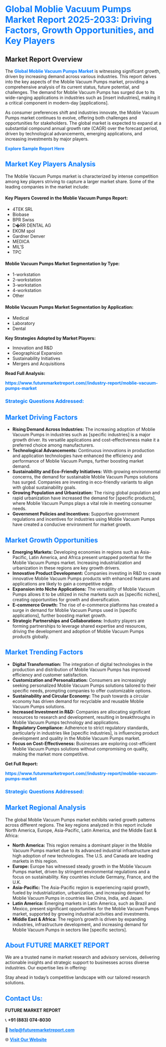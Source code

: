 <h1 style="color: #007BFF;">Global Moblie Vacuum Pumps Market Report 2025-2033: Driving Factors, Growth Opportunities, and Key Players</h1>

<section id="overview">
<h2>Market Report Overview</h2>
<p>The <a href="https://www.futuremarketreport.com//industry-report/moblie-vacuum-pumps-market" style="color: #007BFF; text-decoration: none;"><strong>Global Moblie Vacuum Pumps Market</strong></a> is witnessing significant growth, driven by increasing demand across various industries. This report delves into the key aspects of the Moblie Vacuum Pumps market, providing a comprehensive analysis of its current status, future potential, and challenges. The demand for Moblie Vacuum Pumps has surged due to its wide-ranging applications in industries such as [insert industries], making it a critical component in modern-day [applications].</p>
<p>As consumer preferences shift and industries innovate, the Moblie Vacuum Pumps market continues to evolve, offering both challenges and opportunities for stakeholders. The global market is expected to expand at a substantial compound annual growth rate (CAGR) over the forecast period, driven by technological advancements, emerging applications, and increasing investments by major players.</p>
</section>

<section id="overview">
<p><a href="https://www.futuremarketreport.com//request-sample/reportId=92413" style="color: #007BFF; text-decoration: none;"><strong>Explore Sample Report Here</strong></a></p>
</section>

<section id="key-players">
<h2 style="color: #007BFF;">Market Key Players Analysis</h2>
<p>The Moblie Vacuum Pumps market is characterized by intense competition among key players striving to capture a larger market share. Some of the leading companies in the market include:</p>
<h4>Key Players Covered in the Moblie Vacuum Pumps Report:</h4>
<ul><li>4TEK SRL</li><li>Biobase</li><li>BPR Swiss</li><li>D�RR DENTAL AG</li><li>EKOM spol</li><li>Gardner Denver</li><li>MEDICA</li><li>MIL&#039;S</li><li>TPC</li></ul>
<h4>Moblie Vacuum Pumps Market Segmentation by Type:</h4>
<ul><li>1-workstation</li><li>2-workstation</li><li>3-workstation</li><li>4-workstation</li><li>Other</li></ul>

<h4>Moblie Vacuum Pumps Market Segmentation by Application:</h4>
<ul><li>Medical</li><li>Laboratory</li><li>Dental</li></ul>
<p><strong>Key Strategies Adopted by Market Players:</strong></p>
<ul>
<li>Innovation and R&D</li>
<li>Geographical Expansion</li>
<li>Sustainability Initiatives</li>
<li>Mergers and Acquisitions</li>
</ul>
</section>

<section>
<p><strong>Read Full Analysis: </strong></p><a href="https://www.futuremarketreport.com//industry-report/moblie-vacuum-pumps-market" style="color: #007BFF; text-decoration: none;"><strong>https://www.futuremarketreport.com//industry-report/moblie-vacuum-pumps-market</strong></a>
<h3 style="color: #007BFF;">Strategic Questions Addressed:</h3>
</section>

<section id="driving-factors">
<h2 style="color: #007BFF;">Market Driving Factors</h2>
<ul>
<li><strong>Rising Demand Across Industries:</strong> The increasing adoption of Moblie Vacuum Pumps in industries such as [specific industries] is a major growth driver. Its versatile applications and cost-effectiveness make it a preferred choice among manufacturers.</li>
<li><strong>Technological Advancements:</strong> Continuous innovations in production and application technologies have enhanced the efficiency and performance of Moblie Vacuum Pumps, further boosting market demand.</li>
<li><strong>Sustainability and Eco-Friendly Initiatives:</strong> With growing environmental concerns, the demand for sustainable Moblie Vacuum Pumps solutions has surged. Companies are investing in eco-friendly variants to align with global sustainability goals.</li>
<li><strong>Growing Population and Urbanization:</strong> The rising global population and rapid urbanization have increased the demand for [specific products], where Moblie Vacuum Pumps plays a vital role in meeting consumer needs.</li>
<li><strong>Government Policies and Incentives:</strong> Supportive government regulations and incentives for industries using Moblie Vacuum Pumps have created a conducive environment for market growth.</li>
</ul>
</section>

<section id="growth-opportunities">
<h2 style="color: #007BFF;">Market Growth Opportunities</h2>
<ul>
<li><strong>Emerging Markets:</strong> Developing economies in regions such as Asia-Pacific, Latin America, and Africa present untapped potential for the Moblie Vacuum Pumps market. Increasing industrialization and urbanization in these regions are key growth drivers.</li>
<li><strong>Innovative Product Development:</strong> Companies investing in R&D to create innovative Moblie Vacuum Pumps products with enhanced features and applications are likely to gain a competitive edge.</li>
<li><strong>Expansion into Niche Applications:</strong> The versatility of Moblie Vacuum Pumps allows it to be utilized in niche markets such as [specific niches], creating opportunities for growth and diversification.</li>
<li><strong>E-commerce Growth:</strong> The rise of e-commerce platforms has created a surge in demand for Moblie Vacuum Pumps used in [specific applications], further boosting market growth.</li>
<li><strong>Strategic Partnerships and Collaborations:</strong> Industry players are forming partnerships to leverage shared expertise and resources, driving the development and adoption of Moblie Vacuum Pumps products globally.</li>
</ul>
</section>

<section id="trending-factors">
<h2 style="color: #007BFF;">Market Trending Factors</h2>
<ul>
<li><strong>Digital Transformation:</strong> The integration of digital technologies in the production and distribution of Moblie Vacuum Pumps has improved efficiency and customer satisfaction.</li>
<li><strong>Customization and Personalization:</strong> Consumers are increasingly seeking personalized Moblie Vacuum Pumps solutions tailored to their specific needs, prompting companies to offer customizable options.</li>
<li><strong>Sustainability and Circular Economy:</strong> The push towards a circular economy has driven demand for recyclable and reusable Moblie Vacuum Pumps solutions.</li>
<li><strong>Increased Investment in R&D:</strong> Companies are allocating significant resources to research and development, resulting in breakthroughs in Moblie Vacuum Pumps technology and applications.</li>
<li><strong>Regulatory Compliance:</strong> Adherence to strict regulatory standards, particularly in industries like [specific industries], is influencing product development and quality in the Moblie Vacuum Pumps market.</li>
<li><strong>Focus on Cost-Effectiveness:</strong> Businesses are exploring cost-efficient Moblie Vacuum Pumps solutions without compromising on quality, making the market more competitive.</li>
</ul>
</section>

<section>
<p><strong>Get Full Report: </strong></p><a href="https://www.futuremarketreport.com//industry-report/moblie-vacuum-pumps-market" style="color: #007BFF; text-decoration: none;"><strong>https://www.futuremarketreport.com//industry-report/moblie-vacuum-pumps-market</strong></a>
<h3 style="color: #007BFF;">Strategic Questions Addressed:</h3>
</section>


<section id="regional-analysis">
<h2 style="color: #007BFF;">Market Regional Analysis</h2>
<p>The global Moblie Vacuum Pumps market exhibits varied growth patterns across different regions. The key regions analyzed in this report include North America, Europe, Asia-Pacific, Latin America, and the Middle East & Africa:</p>
<ul>
<li><strong>North America:</strong> This region remains a dominant player in the Moblie Vacuum Pumps market due to its advanced industrial infrastructure and high adoption of new technologies. The U.S. and Canada are leading markets in this region.</li>
<li><strong>Europe:</strong> Europe has witnessed steady growth in the Moblie Vacuum Pumps market, driven by stringent environmental regulations and a focus on sustainability. Key countries include Germany, France, and the U.K.</li>
<li><strong>Asia-Pacific:</strong> The Asia-Pacific region is experiencing rapid growth, fueled by industrialization, urbanization, and increasing demand for Moblie Vacuum Pumps in countries like China, India, and Japan.</li>
<li><strong>Latin America:</strong> Emerging markets in Latin America, such as Brazil and Mexico, present significant opportunities for the Moblie Vacuum Pumps market, supported by growing industrial activities and investments.</li>
<li><strong>Middle East & Africa:</strong> The region’s growth is driven by expanding industries, infrastructure development, and increasing demand for Moblie Vacuum Pumps in sectors like [specific sectors].</li>
</ul>
</section>

<footer>
<h2 style="color: #007BFF;">About FUTURE MARKET REPORT</h2>
<p>We are a trusted name in market research and advisory services, delivering actionable insights and strategic support to businesses across diverse industries. Our expertise lies in offering:</p>

<p>Stay ahead in today’s competitive landscape with our tailored research solutions.</p>

<h2 style="color: #007BFF;">Contact Us:</h2>
<p><strong>FUTURE MARKET REPORT</strong></p>
<p>📞 <strong>+91 (883) 074-8030</strong></p>
<p>📧 <strong><a href="mailto:help@futuremarketreport.com" style="color: #007BFF;">help@futuremarketreport.com</a></strong></p>
<p>🌐 <strong><a href="https://www.futuremarketreport.com/" style="color: #007BFF;">Visit Our Website</a></strong></p>
</footer>